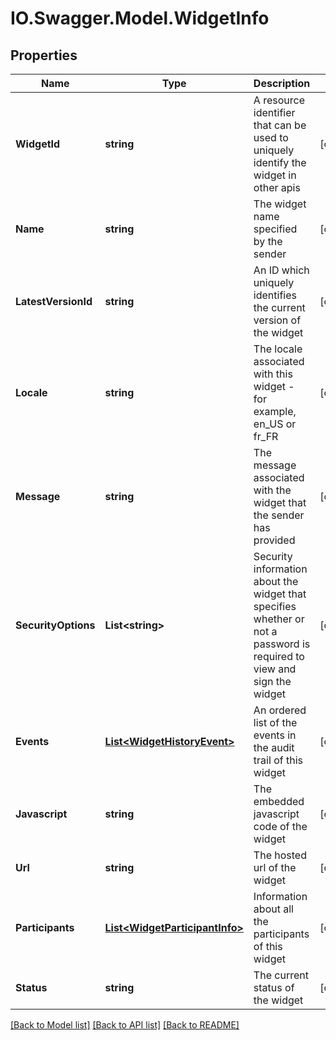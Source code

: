 # IO.Swagger.Model.WidgetInfo
## Properties

Name | Type | Description | Notes
------------ | ------------- | ------------- | -------------
**WidgetId** | **string** | A resource identifier that can be used to uniquely identify the widget in other apis | [optional] 
**Name** | **string** | The widget name specified by the sender | [optional] 
**LatestVersionId** | **string** | An ID which uniquely identifies the current version of the widget | [optional] 
**Locale** | **string** | The locale associated with this widget - for example, en_US or fr_FR | [optional] 
**Message** | **string** | The message associated with the widget that the sender has provided | [optional] 
**SecurityOptions** | **List&lt;string&gt;** | Security information about the widget that specifies whether or not a password is required to view and sign the widget | [optional] 
**Events** | [**List&lt;WidgetHistoryEvent&gt;**](WidgetHistoryEvent.md) | An ordered list of the events in the audit trail of this widget | [optional] 
**Javascript** | **string** | The embedded javascript code of the widget | [optional] 
**Url** | **string** | The hosted url of the widget | [optional] 
**Participants** | [**List&lt;WidgetParticipantInfo&gt;**](WidgetParticipantInfo.md) | Information about all the participants of this widget | [optional] 
**Status** | **string** | The current status of the widget | [optional] 

[[Back to Model list]](../README.md#documentation-for-models) [[Back to API list]](../README.md#documentation-for-api-endpoints) [[Back to README]](../README.md)

